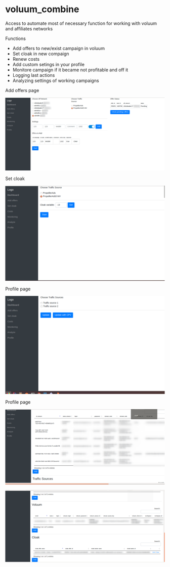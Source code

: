 # voluum_combine
<p>Access to automate most of necessary function for working with voluum and affiliates networks</p>
<p>Functions</p>
<ul>
<li>Add offers to new/exist campaign in voluum</li>
<li>Set cloak in new compaign</li>
<li>Renew costs</li>
<li>Add custom setings in your profile</li>
<li>Monitore campaign if it became not profitable and off it</li>
<li>Logging last actions</li>
<li>Analyzing settings of working campaigns</li>
</ul>
<p>Add offers page</p>

![SCREENSHOT](files/github_combine.png)
<p>Set cloak</p>

![SCREENSHOT](files/github_combine2.png)
<p>Profile page</p>

![SCREENSHOT](files/github_combine3.png)
<p>Profile page</p>

![SCREENSHOT](files/github_combine4.png)

![SCREENSHOT](files/github_combine5.png)

